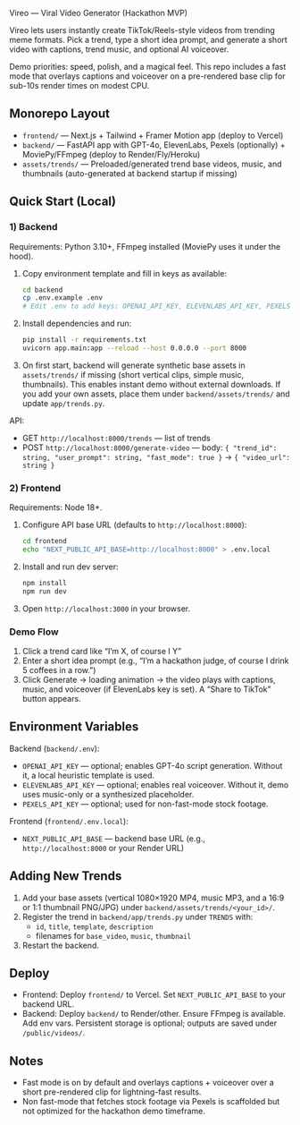Vireo — Viral Video Generator (Hackathon MVP)

Vireo lets users instantly create TikTok/Reels-style videos from trending meme formats. Pick a trend, type a short idea prompt, and generate a short video with captions, trend music, and optional AI voiceover.

Demo priorities: speed, polish, and a magical feel. This repo includes a fast mode that overlays captions and voiceover on a pre-rendered base clip for sub-10s render times on modest CPU.

## Monorepo Layout
- `frontend/` — Next.js + Tailwind + Framer Motion app (deploy to Vercel)
- `backend/` — FastAPI app with GPT-4o, ElevenLabs, Pexels (optionally) + MoviePy/FFmpeg (deploy to Render/Fly/Heroku)
- `assets/trends/` — Preloaded/generated trend base videos, music, and thumbnails (auto-generated at backend startup if missing)

## Quick Start (Local)

### 1) Backend
Requirements: Python 3.10+, FFmpeg installed (MoviePy uses it under the hood).

1. Copy environment template and fill in keys as available:
   ```bash
   cd backend
   cp .env.example .env
   # Edit .env to add keys: OPENAI_API_KEY, ELEVENLABS_API_KEY, PEXELS_API_KEY (optional)
   ```
2. Install dependencies and run:
   ```bash
   pip install -r requirements.txt
   uvicorn app.main:app --reload --host 0.0.0.0 --port 8000
   ```
3. On first start, backend will generate synthetic base assets in `assets/trends/` if missing (short vertical clips, simple music, thumbnails). This enables instant demo without external downloads. If you add your own assets, place them under `backend/assets/trends/` and update `app/trends.py`.

API:
- GET `http://localhost:8000/trends` — list of trends
- POST `http://localhost:8000/generate-video` — body: `{ "trend_id": string, "user_prompt": string, "fast_mode": true }` → `{ "video_url": string }`

### 2) Frontend
Requirements: Node 18+.

1. Configure API base URL (defaults to `http://localhost:8000`):
   ```bash
   cd frontend
   echo "NEXT_PUBLIC_API_BASE=http://localhost:8000" > .env.local
   ```
2. Install and run dev server:
   ```bash
   npm install
   npm run dev
   ```
3. Open `http://localhost:3000` in your browser.

### Demo Flow
1) Click a trend card like “I’m X, of course I Y”
2) Enter a short idea prompt (e.g., “I’m a hackathon judge, of course I drink 5 coffees in a row.”)
3) Click Generate → loading animation → the video plays with captions, music, and voiceover (if ElevenLabs key is set). A “Share to TikTok” button appears.

## Environment Variables
Backend (`backend/.env`):
- `OPENAI_API_KEY` — optional; enables GPT-4o script generation. Without it, a local heuristic template is used.
- `ELEVENLABS_API_KEY` — optional; enables real voiceover. Without it, demo uses music-only or a synthesized placeholder.
- `PEXELS_API_KEY` — optional; used for non-fast-mode stock footage.

Frontend (`frontend/.env.local`):
- `NEXT_PUBLIC_API_BASE` — backend base URL (e.g., `http://localhost:8000` or your Render URL)

## Adding New Trends
1. Add your base assets (vertical 1080×1920 MP4, music MP3, and a 16:9 or 1:1 thumbnail PNG/JPG) under `backend/assets/trends/<your_id>/`.
2. Register the trend in `backend/app/trends.py` under `TRENDS` with:
   - `id`, `title`, `template`, `description`
   - filenames for `base_video`, `music`, `thumbnail`
3. Restart the backend.

## Deploy
- Frontend: Deploy `frontend/` to Vercel. Set `NEXT_PUBLIC_API_BASE` to your backend URL.
- Backend: Deploy `backend/` to Render/other. Ensure FFmpeg is available. Add env vars. Persistent storage is optional; outputs are saved under `/public/videos/`.

## Notes
- Fast mode is on by default and overlays captions + voiceover over a short pre-rendered clip for lightning-fast results.
- Non fast-mode that fetches stock footage via Pexels is scaffolded but not optimized for the hackathon demo timeframe.


